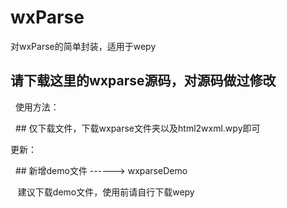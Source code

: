 # wxParse
对wxParse的简单封装，适用于wepy
 
## 请下载这里的wxparse源码，对源码做过修改
 
使用方法：

   ## 仅下载文件，下载wxparse文件夹以及html2wxml.wpy即可
 
更新：

   ## 新增demo文件 ------> wxparseDemo
   
   
   建议下载demo文件，使用前请自行下载wepy

